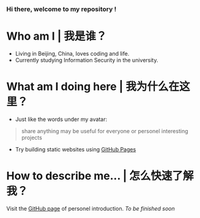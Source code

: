 ### Hi there, welcome to my repository !

<!--
**jasonren0403/jasonren0403** is a ✨ _special_ ✨ repository because its `README.md` (this file) appears on your GitHub profile.

Here are some ideas to get you started:

- 🔭 I’m currently working on ...
- 🌱 I’m currently learning ...
- 👯 I’m looking to collaborate on ...
- 🤔 I’m looking for help with ...
- 💬 Ask me about ...
- 📫 How to reach me: ...
- 😄 Pronouns: ...
- ⚡ Fun fact: ...
-->

# Who am I | 我是谁？

* Living in Beijing, China, loves coding and life.
* Currently studying Information Security in the university.

# What am I doing here | 我为什么在这里？

* Just like the words under my avatar:
> share anything may be useful for everyone or personel interesting projects

* Try building static websites using [GitHub Pages](https://pages.github.com/)

# How to describe me... | 怎么快速了解我？

Visit the [GitHub page](https://jasonren0403.github.io/jasonren0403/) of personel introduction. _To be finished soon_
